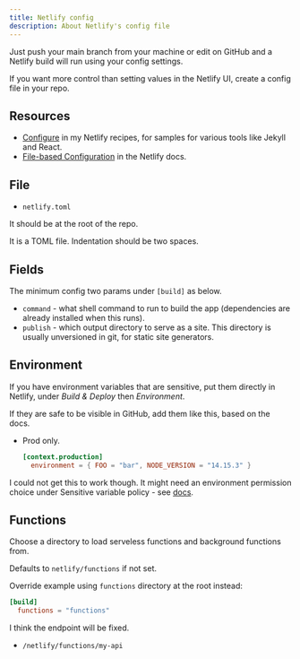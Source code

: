 ```yaml
---
title: Netlify config
description: About Netlify's config file
---
```



Just push your main branch from your machine or edit on GitHub and a Netlify build will run using your config settings.

If you want more control than setting values in the Netlify UI, create a config file in your repo.


## Resources

- [Configure](https://michaelcurrin.github.io/code-cookbook/recipes/ci-cd/netlify/configure/) in my Netlify recipes, for samples for various tools like Jekyll and React.
- [File-based Configuration](https://docs.netlify.com/configure-builds/file-based-configuration/) in the Netlify docs.


## File

 - `netlify.toml`
 
It should be at the root of the repo. 

It is a TOML file. Indentation should be two spaces. 


## Fields

The minimum config two params under `[build]` as below.

- `command` - what shell command to run to build the app (dependencies are already installed when this runs).
- `publish` - which output directory to serve as a site. This directory is usually unversioned in git, for static site generators.


## Environment

If you have environment variables that are sensitive, put them directly in Netlify, under _Build & Deploy_ then _Environment_.

If they are safe to be visible in GitHub, add them like this, based on the docs.

- Prod only.
    ```toml
    [context.production]
      environment = { FOO = "bar", NODE_VERSION = "14.15.3" }
    ```

I could not get this to work though. It might need an environment permission choice under Sensitive variable policy - see [docs](https://docs.netlify.com/configure-builds/environment-variables/).
    
    
## Functions

Choose a directory to load serveless functions and background functions from.

Defaults to `netlify/functions` if not set.
  
Override example using `functions` directory at the root instead:

```toml
[build]
  functions = "functions"
```

I think the endpoint will be fixed.

- `/netlify/functions/my-api`

